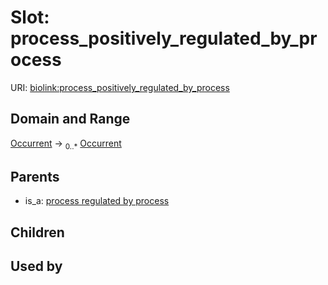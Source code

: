 
# Slot: process_positively_regulated_by_process




URI: [biolink:process_positively_regulated_by_process](https://w3id.org/biolink/vocab/process_positively_regulated_by_process)


## Domain and Range

[Occurrent](Occurrent.md) &#8594;  <sub>0..\*</sub> [Occurrent](Occurrent.md)

## Parents

 *  is_a: [process regulated by process](process_regulated_by_process.md)

## Children


## Used by

